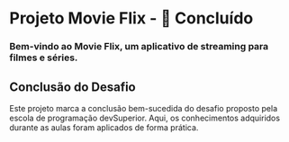 # Projeto Movie Flix - 🚀 Concluído
### Bem-vindo ao Movie Flix, um aplicativo de streaming para filmes e séries.

## Conclusão do Desafio

Este projeto marca a conclusão bem-sucedida do desafio proposto pela escola de programação devSuperior. Aqui, os conhecimentos adquiridos durante as aulas foram aplicados de forma prática.
